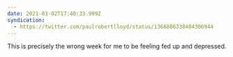 ```yaml
---
date: 2021-03-02T17:40:33.999Z
syndication:
  - https://twitter.com/paulrobertlloyd/status/1366806338404306944
---
```

This is precisely the wrong week for me to be feeling fed up and depressed.
